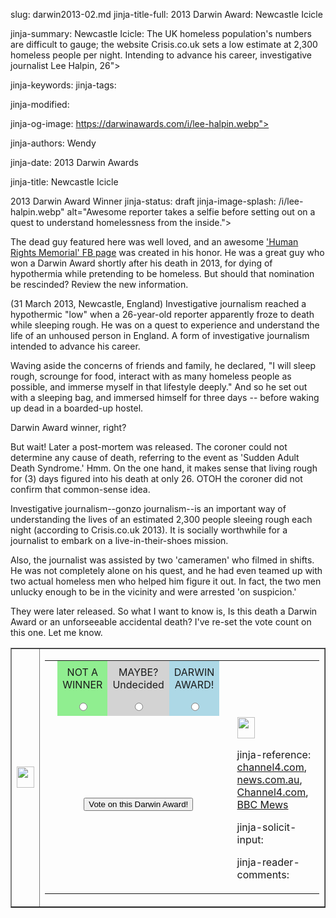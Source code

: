 slug: darwin2013-02.md
jinja-title-full: 2013 Darwin Award: Newcastle Icicle

jinja-summary: Newcastle Icicle: The UK homeless population's numbers are difficult to gauge; the website Crisis.co.uk sets a low estimate at 2,300 homeless people per night. Intending to advance his career, investigative journalist Lee Halpin, 26">

jinja-keywords:
jinja-tags:

jinja-modified:

jinja-og-image: https://darwinawards.com/i/lee-halpin.webp">

jinja-authors: Wendy

jinja-date: 2013 Darwin Awards


jinja-title: Newcastle Icicle

2013 Darwin Award Winner
jinja-status: draft
jinja-image-splash: /i/lee-halpin.webp" alt="Awesome
reporter takes a selfie before setting out on a quest to understand
homelessness from the inside.">

The dead guy featured here was well loved, and an
awesome <a href="https://www.facebook.com/TheLeeHalpinHumanRightsMemorial/">'Human
Rights Memorial' FB page</a> was created in his honor. He was a great guy
who won a Darwin Award shortly after his death in 2013, for dying of
hypothermia while pretending to be homeless. But should that nomination be
rescinded? Review the new information.

(31 March 2013, Newcastle, England) Investigative journalism reached a
hypothermic "low" when a 26-year-old reporter apparently froze to death
while sleeping rough. He was on a quest to experience and understand the
life of an unhoused person in England. A form of investigative journalism
intended to advance his career.

Waving aside the concerns of friends and family, he declared, "I will sleep
rough, scrounge for food, interact with as many homeless people as
possible, and immerse myself in that lifestyle deeply." And so he set out
with a sleeping bag, and immersed himself for three days -- before waking
up dead in a boarded-up hostel.

Darwin Award winner, right?

But wait! Later a post-mortem was released. The coroner could not
determine any cause of death, referring to the event as 'Sudden Adult Death
Syndrome.' Hmm. On the one hand, it makes sense that living rough for (3)
days figured into his death at only 26. OTOH the coroner did not confirm
that common-sense idea.

Investigative journalism--gonzo journalism--is an important way of
understanding the lives of an estimated 2,300 people sleeing rough each
night (according to Crisis.co.uk 2013). It is socially worthwhile for a
journalist to embark on a live-in-their-shoes mission.

Also, the journalist was assisted by two 'cameramen' who filmed in shifts.
He was not completely alone on his quest, and he had even teamed up with
two actual homeless men who helped him figure it out. In fact, the two men
unlucky enough to be in the vicinity and were arrested 'on suspicion.'

They were later released. So what I want to know is, Is this death a
Darwin Award or an unforseeable accidental death? I've re-set the vote
count on this one. Let me know.
</p>
<!-- A href="http://darwinawards.com/reject/201304/pending20130405-143400.html">ORIGINAL SUBMISSION</A -->
</article>
<P align=center>

<!-- begin ranking block -->
<FORM action="/cgi/vote.pl" method="GET">
<TABLE id="vote_table" border=1 background="/i/bgmain.jpg" cellpadding=5 cellspacing=0 align=center>
<TR>
<TD>
<IMG src="/i/point12.gif" border=0 width="28" height="34">
</TD>
<TD>
<TABLE border=0 background="" cellpadding=0 cellspacing=0>
<TR>
<TD align=center><B><!--notthebest-->&nbsp;</B></TD>
<TD align=center style="padding: .5rem; background-color: lightgreen;"><label for="one" >NOT&nbsp;A<br>WINNER</label></TD>
<TD align=center style="padding: .5rem; background-color: lightgray;"><label for="two">MAYBE?<br>Undecided</label></TD>
<TD align=center style="padding: .5rem; background-color: lightblue;"><label for="three">DARWIN<br>AWARD!</label></TD>
<TD align=center><B>&nbsp;<!--fresh'n'funny--></B></TD>
</TR>
<TR>
<TD align=center><B><!--slownewsday-->&nbsp;</B></TD>
<TD align=center style="padding: .5rem; background-color: lightgreen;"><INPUT type="radio" name="votevalue" id="one" value="1"></TD>
<TD align=center style="padding: .5rem; background-color: lightgray;"><INPUT type="radio" name="votevalue" id="two" value="5"></TD>
<TD align=center style="padding: .5rem; background-color: lightblue;"><INPUT type="radio" name="votevalue" id="three" value="10"></TD>
<TD align=center><B>&nbsp;<A--insightful--></B></TD>
</TR>
<TR>
<TD colspan=13 align=center>
<B><INPUT type=submit value="Vote on this Darwin Award!"></B>
</TD>
<TD>
<IMG src="/i/point13.gif" border=0 width="28" height="34">
</FORM>
<!-- end ranking block -->

jinja-reference: <A
href="http://www.channel4.com/news/lee-halpin-homeless-sleeping-rough-newcastle-investigation">channel4.com</A>,
<A href="http://www.news.com.au/world-news/aspiring-film-maker-lee-halpin-dies-sleeping-rough-two-men-arrested/story-fndir2ev-1226614118408">news.com.au</A>,
<a href="https://www.channel4.com/news/lee-halpin-homeless-sleeping-rough-newcastle-investigation">Channel4.com</a>,
<a href="https://www.bbc.com/news/magazine-25239138">BBC Mews</a>

jinja-solicit-input:

jinja-reader-comments:



<!--#include file=nav_2013.html -->


